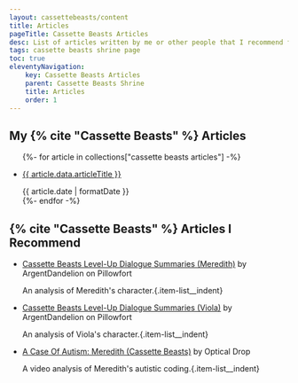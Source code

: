 ```yaml
---
layout: cassettebeasts/content
title: Articles
pageTitle: Cassette Beasts Articles
desc: List of articles written by me or other people that I recommend for Cassette Beasts.
tags: cassette beasts shrine page
toc: true
eleventyNavigation:
    key: Cassette Beasts Articles
    parent: Cassette Beasts Shrine
    title: Articles
    order: 1
---
```


## My {% cite "Cassette Beasts" %} Articles
<ul>
{%- for article in collections["cassette beasts articles"] -%}
    <li>
        <p class="item-list__title">
            <a href="{{ article.url }}">{{ article.data.articleTitle }}</a>
        </p>
        <time datetime="{{ article.date }}">{{ article.date | formatDate }}</time>
    </li>
{%- endfor -%}
</ul>

## {% cite "Cassette Beasts" %} Articles I Recommend

* [Cassette Beasts Level-Up Dialogue Summaries (Meredith)](https://www.pillowfort.social/posts/3642949) by ArgentDandelion on Pillowfort

    An analysis of Meredith's character.{.item-list__indent}

* [Cassette Beasts Level-Up Dialogue Summaries (Viola)](https://www.pillowfort.social/posts/3792935) by ArgentDandelion on Pillowfort

    An analysis of Viola's character.{.item-list__indent}

* [A Case Of Autism: Meredith (Cassette Beasts)](https://www.youtube.com/watch?v=jFJ6tMeGsLg) by Optical Drop

    A video analysis of Meredith's autistic coding.{.item-list__indent}